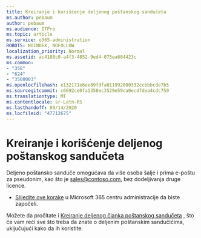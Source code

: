 ```yaml
---
title: Kreiranje i korišćenje deljenog poštanskog sandučeta
ms.author: pebaum
author: pebaum
ms.audience: ITPro
ms.topic: article
ms.service: o365-administration
ROBOTS: NOINDEX, NOFOLLOW
localization_priority: Normal
ms.assetid: ac4188c0-a4f3-4852-9ed4-075ea684423c
ms.common:
- "358"
- "624"
- "3500003"
ms.openlocfilehash: e132171e6ee89fdfa011992000332ccbbbcde7b5
ms.sourcegitcommit: c6692ce0fa1358ec3529e59ca0ecdfdea4cdc759
ms.translationtype: MT
ms.contentlocale: sr-Latn-RS
ms.lasthandoff: 09/14/2020
ms.locfileid: "47712675"
---
```

# <a name="create-and-use-a-shared-mailbox"></a>Kreiranje i korišćenje deljenog poštanskog sandučeta

Deljeno poštansko sanduče omogućava da više osoba šalje i prima e-poštu za pseudonim, kao što je sales@contoso.com, bez dodeljivanja druge licence.
  
- [Slijedite ove korake](https://portal.office.com/AdminPortal/Home#/AssistedGuide/addemailoptions) u Microsoft 365 centru administracije da biste započeli. 

Možete da pročitate i [Kreiranje deljenog članka poštanskog sandučeta](https://docs.microsoft.com/microsoft-365/admin/email/create-a-shared-mailbox) , što će vam reći sve što treba da znate o deljenim poštanskim sandučićima, uključujući kako da ih koristite.
  